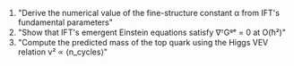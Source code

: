 1. "Derive the numerical value of the fine-structure constant α from IFT's fundamental parameters"
2. "Show that IFT's emergent Einstein equations satisfy ∇ᵀGᵍᵉ = 0 at O(ħ²)"
3. "Compute the predicted mass of the top quark using the Higgs VEV relation v² ∝ ⟨n_cycles⟩"